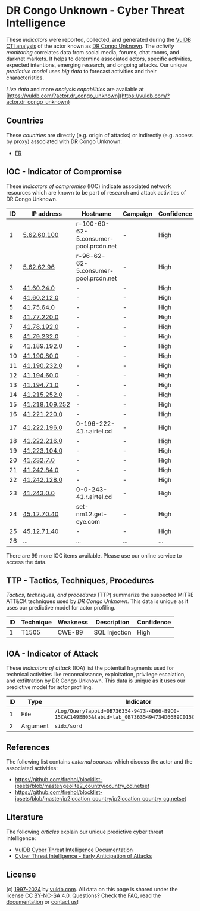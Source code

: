 # DR Congo Unknown - Cyber Threat Intelligence

These _indicators_ were reported, collected, and generated during the [VulDB CTI analysis](https://vuldb.com/?kb.cti) of the actor known as [DR Congo Unknown](https://vuldb.com/?actor.dr_congo_unknown). The _activity monitoring_ correlates data from social media, forums, chat rooms, and darknet markets. It helps to determine associated actors, specific activities, expected intentions, emerging research, and ongoing attacks. Our unique _predictive model_ uses _big data_ to forecast activities and their characteristics.

_Live data_ and more _analysis capabilities_ are available at [https://vuldb.com/?actor.dr_congo_unknown](https://vuldb.com/?actor.dr_congo_unknown)

## Countries

These _countries_ are directly (e.g. origin of attacks) or indirectly (e.g. access by proxy) associated with DR Congo Unknown:

* [FR](https://vuldb.com/?country.fr)

## IOC - Indicator of Compromise

These _indicators of compromise_ (IOC) indicate associated network resources which are known to be part of research and attack activities of DR Congo Unknown.

ID | IP address | Hostname | Campaign | Confidence
-- | ---------- | -------- | -------- | ----------
1 | [5.62.60.100](https://vuldb.com/?ip.5.62.60.100) | r-100-60-62-5.consumer-pool.prcdn.net | - | High
2 | [5.62.62.96](https://vuldb.com/?ip.5.62.62.96) | r-96-62-62-5.consumer-pool.prcdn.net | - | High
3 | [41.60.24.0](https://vuldb.com/?ip.41.60.24.0) | - | - | High
4 | [41.60.212.0](https://vuldb.com/?ip.41.60.212.0) | - | - | High
5 | [41.75.64.0](https://vuldb.com/?ip.41.75.64.0) | - | - | High
6 | [41.77.220.0](https://vuldb.com/?ip.41.77.220.0) | - | - | High
7 | [41.78.192.0](https://vuldb.com/?ip.41.78.192.0) | - | - | High
8 | [41.79.232.0](https://vuldb.com/?ip.41.79.232.0) | - | - | High
9 | [41.189.192.0](https://vuldb.com/?ip.41.189.192.0) | - | - | High
10 | [41.190.80.0](https://vuldb.com/?ip.41.190.80.0) | - | - | High
11 | [41.190.232.0](https://vuldb.com/?ip.41.190.232.0) | - | - | High
12 | [41.194.60.0](https://vuldb.com/?ip.41.194.60.0) | - | - | High
13 | [41.194.71.0](https://vuldb.com/?ip.41.194.71.0) | - | - | High
14 | [41.215.252.0](https://vuldb.com/?ip.41.215.252.0) | - | - | High
15 | [41.218.109.252](https://vuldb.com/?ip.41.218.109.252) | - | - | High
16 | [41.221.220.0](https://vuldb.com/?ip.41.221.220.0) | - | - | High
17 | [41.222.196.0](https://vuldb.com/?ip.41.222.196.0) | 0-196-222-41.r.airtel.cd | - | High
18 | [41.222.216.0](https://vuldb.com/?ip.41.222.216.0) | - | - | High
19 | [41.223.104.0](https://vuldb.com/?ip.41.223.104.0) | - | - | High
20 | [41.232.7.0](https://vuldb.com/?ip.41.232.7.0) | - | - | High
21 | [41.242.84.0](https://vuldb.com/?ip.41.242.84.0) | - | - | High
22 | [41.242.128.0](https://vuldb.com/?ip.41.242.128.0) | - | - | High
23 | [41.243.0.0](https://vuldb.com/?ip.41.243.0.0) | 0-0-243-41.r.airtel.cd | - | High
24 | [45.12.70.40](https://vuldb.com/?ip.45.12.70.40) | set-nm12.get-eye.com | - | High
25 | [45.12.71.40](https://vuldb.com/?ip.45.12.71.40) | - | - | High
26 | ... | ... | ... | ...

There are 99 more IOC items available. Please use our online service to access the data.

## TTP - Tactics, Techniques, Procedures

_Tactics, techniques, and procedures_ (TTP) summarize the suspected MITRE ATT&CK techniques used by _DR Congo Unknown_. This data is unique as it uses our predictive model for actor profiling.

ID | Technique | Weakness | Description | Confidence
-- | --------- | -------- | ----------- | ----------
1 | T1505 | CWE-89 | SQL Injection | High

## IOA - Indicator of Attack

These _indicators of attack_ (IOA) list the potential fragments used for technical activities like reconnaissance, exploitation, privilege escalation, and exfiltration by DR Congo Unknown. This data is unique as it uses our predictive model for actor profiling.

ID | Type | Indicator | Confidence
-- | ---- | --------- | ----------
1 | File | `/Log/Query?appid=0B736354-9473-4D66-B9C0-15CAC149EB05&tabid=tab_0B73635494734D66B9C015CAC149EB05` | High
2 | Argument | `sidx/sord` | Medium

## References

The following list contains _external sources_ which discuss the actor and the associated activities:

* https://github.com/firehol/blocklist-ipsets/blob/master/geolite2_country/country_cd.netset
* https://github.com/firehol/blocklist-ipsets/blob/master/ip2location_country/ip2location_country_cg.netset

## Literature

The following _articles_ explain our unique predictive cyber threat intelligence:

* [VulDB Cyber Threat Intelligence Documentation](https://vuldb.com/?kb.cti)
* [Cyber Threat Intelligence - Early Anticipation of Attacks](https://www.scip.ch/en/?labs.20201022)

## License

(c) [1997-2024](https://vuldb.com/?kb.changelog) by [vuldb.com](https://vuldb.com/?kb.about). All data on this page is shared under the license [CC BY-NC-SA 4.0](https://creativecommons.org/licenses/by-nc-sa/4.0/). Questions? Check the [FAQ](https://vuldb.com/?kb.faq), read the [documentation](https://vuldb.com/?kb) or [contact us](https://vuldb.com/?contact)!
